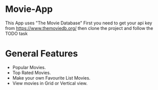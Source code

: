 # Movie-App
This App uses "The Movie Database"
First you need to get your api key from https://www.themoviedb.org/ then clone the project and follow the TODO task


# General Features
- Popular Movies.
- Top Rated Movies.
- Make your own Favourite List Movies.
- View movies in Grid or Vertical view.
